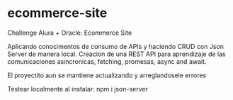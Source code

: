 # ecommerce-site
Challenge Alura + Oracle: Ecommerce Site

Aplicando conocimentos de consumo de APIs y haciendo CRUD con Json Server de manera local.
Creacion de una REST API para aprendizaje de las comunicaciones asincronicas, fetching, promesas, async and await.

<p>El proyectito aun se mantiene actualizando y arreglandosele errores</p>
<p>Testear localmente al instalar: npm i json-server</p>
